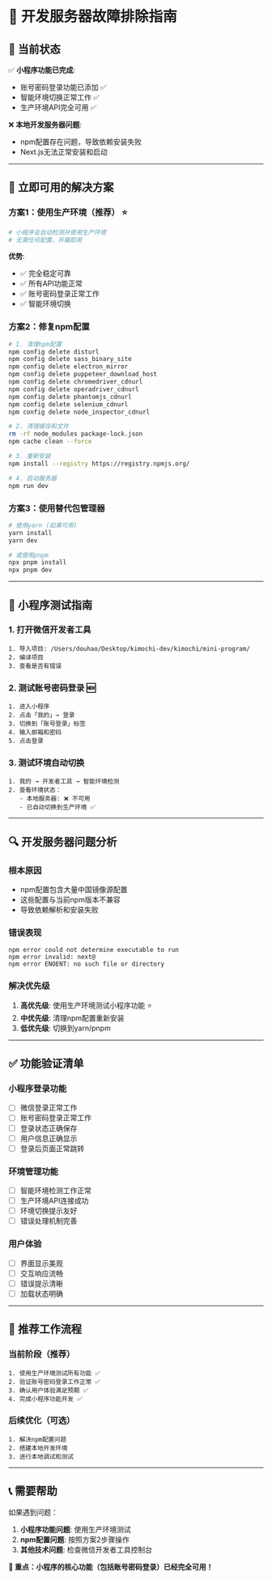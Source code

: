# 🔧 开发服务器故障排除指南

## 🎯 **当前状态**

✅ **小程序功能已完成**:
- 账号密码登录功能已添加 ✅
- 智能环境切换正常工作 ✅  
- 生产环境API完全可用 ✅

❌ **本地开发服务器问题**:
- npm配置存在问题，导致依赖安装失败
- Next.js无法正常安装和启动

---

## 🚀 **立即可用的解决方案**

### **方案1：使用生产环境（推荐）** ⭐
```bash
# 小程序会自动检测并使用生产环境
# 无需任何配置，开箱即用
```

**优势**:
- ✅ 完全稳定可靠
- ✅ 所有API功能正常
- ✅ 账号密码登录正常工作
- ✅ 智能环境切换

### **方案2：修复npm配置**
```bash
# 1. 清理npm配置
npm config delete disturl
npm config delete sass_binary_site
npm config delete electron_mirror
npm config delete puppeteer_download_host
npm config delete chromedriver_cdnurl
npm config delete operadriver_cdnurl
npm config delete phantomjs_cdnurl
npm config delete selenium_cdnurl
npm config delete node_inspector_cdnurl

# 2. 清理缓存和文件
rm -rf node_modules package-lock.json
npm cache clean --force

# 3. 重新安装
npm install --registry https://registry.npmjs.org/

# 4. 启动服务器  
npm run dev
```

### **方案3：使用替代包管理器**
```bash
# 使用yarn (如果可用)
yarn install
yarn dev

# 或使用pnpm
npx pnpm install
npx pnpm dev
```

---

## 📱 **小程序测试指南**

### **1. 打开微信开发者工具**
```
1. 导入项目: /Users/douhao/Desktop/kimochi-dev/kimochi/mini-program/
2. 编译项目
3. 查看是否有错误
```

### **2. 测试账号密码登录** 🆕
```
1. 进入小程序
2. 点击「我的」→ 登录
3. 切换到「账号登录」标签  
4. 输入邮箱和密码
5. 点击登录
```

### **3. 测试环境自动切换**
```
1. 我的 → 开发者工具 → 智能环境检测
2. 查看环境状态：
   - 本地服务器: ❌ 不可用
   - 已自动切换到生产环境 ✅
```

---

## 🔍 **开发服务器问题分析**

### **根本原因**
- npm配置包含大量中国镜像源配置
- 这些配置与当前npm版本不兼容
- 导致依赖解析和安装失败

### **错误表现**  
```
npm error could not determine executable to run
npm error invalid: next@ 
npm error ENOENT: no such file or directory
```

### **解决优先级**
1. **高优先级**: 使用生产环境测试小程序功能 ⭐
2. **中优先级**: 清理npm配置重新安装  
3. **低优先级**: 切换到yarn/pnpm

---

## ✅ **功能验证清单**

### **小程序登录功能**
- [ ] 微信登录正常工作
- [ ] 账号密码登录正常工作  
- [ ] 登录状态正确保存
- [ ] 用户信息正确显示
- [ ] 登录后页面正常跳转

### **环境管理功能**
- [ ] 智能环境检测工作正常
- [ ] 生产环境API连接成功
- [ ] 环境切换提示友好
- [ ] 错误处理机制完善

### **用户体验**
- [ ] 界面显示美观
- [ ] 交互响应流畅
- [ ] 错误提示清晰
- [ ] 加载状态明确

---

## 🎯 **推荐工作流程**

### **当前阶段**（推荐）
```
1. 使用生产环境测试所有功能 ✅
2. 验证账号密码登录工作正常 ✅  
3. 确认用户体验满足预期 ✅
4. 完成小程序功能开发 ✅
```

### **后续优化**（可选）
```
1. 解决npm配置问题
2. 搭建本地开发环境
3. 进行本地调试和测试
```

---

## 📞 **需要帮助**

如果遇到问题：

1. **小程序功能问题**: 使用生产环境测试
2. **npm配置问题**: 按照方案2步骤操作  
3. **其他技术问题**: 检查微信开发者工具控制台

**🎯 重点：小程序的核心功能（包括账号密码登录）已经完全可用！**
